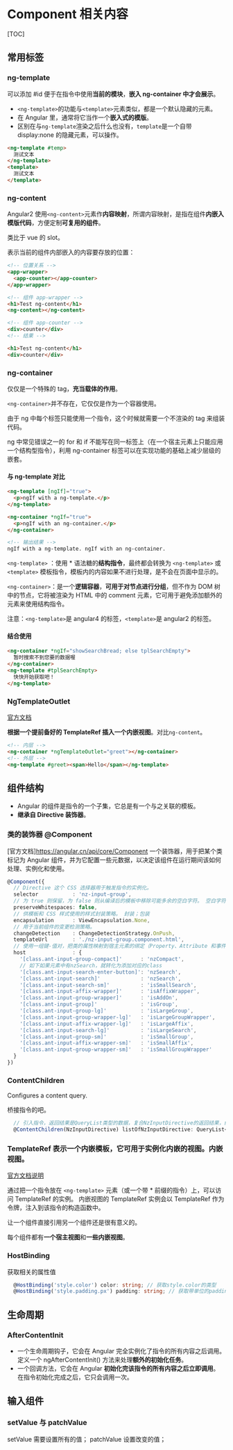 # Component 相关内容

[TOC]

## 常用标签

### ng-template

可以添加 #id 便于在指令中使用**当前的模块**，**嵌入 ng-container 中才会展示**。

- `<ng-template>`的功能与`<template>`元素类似，都是一个默认隐藏的元素。
- 在 Angular 里，通常将它当作一个**嵌入式的模版**。
- 区别在与`ng-template`渲染之后什么也没有，`template`是一个自带 display:none 的隐藏元素，可以操作。

```html
<ng-template #temp>
  测试文本
</ng-template>
<template>
  测试文本
</template>
```

### ng-content

Angular2 使用`<ng-content>`元素作**内容映射**，所谓内容映射，是指在组件**内嵌入模版代码**，方便定制**可复用的组件**。

类比于 vue 的 slot。

表示当前的组件内部嵌入的内容要存放的位置：

```html
<!-- 位置关系 -->
<app-wrapper>
  <app-counter></app-counter>
</app-wrapper>

<!-- 组件 app-wrapper -->
<h1>Test ng-content</h1>
<ng-content></ng-content>

<!-- 组件 app-counter -->
<div>counter</div>
<!-- 结果 -->

<h1>Test ng-content</h1>
<div>counter</div>
```

### ng-container

仅仅是一个特殊的 tag，**充当载体的作用**。

`<ng-container>`并不存在，它仅仅是作为一个容器使用。

由于 ng 中每个标签只能使用一个指令，这个时候就需要一个不渲染的 tag 来组装代码。

ng 中常见错误之一的 for 和 if 不能写在同一标签上（在一个宿主元素上只能应用一个结构型指令），利用 ng-container 标签可以在实现功能的基础上减少层级的嵌套。

#### 与 ng-template 对比

```html
<ng-template [ngIf]="true">
  <p>ngIf with a ng-template.</p>
</ng-template>

<ng-container *ngIf="true">
  <p>ngIf with an ng-container.</p>
</ng-container>

<!-- 输出结果 -->
ngIf with a ng-template. ngIf with an ng-container.
```

`<ng-template>` ：使用 \* 语法糖的**结构指令**，最终都会转换为 `<ng-template>` 或 `<template>` 模板指令，模板内的内容如果不进行处理，是不会在页面中显示的。

`<ng-container>`：是一个**逻辑容器**，**可用于对节点进行分组**，但不作为 DOM 树中的节点，它将被渲染为 HTML 中的 comment 元素，它可用于避免添加额外的元素来使用结构指令。

注意：`<ng-template>`是 angular4 的标签，`<template>`是 angular2 的标签。

#### 结合使用

```html
<ng-container *ngIf="showSearchBread; else tplSearchEmpty">
  暂时搜索不到您要的数据喔
</ng-container>
<ng-template #tplSearchEmpty>
  快快开始获取吧！
</ng-template>
```

### NgTemplateOutlet

[官方文档](https://angular.cn/api/common/NgTemplateOutlet)

**根据一个提前备好的 TemplateRef 插入一个内嵌视图**。对比`ng-content`。

```html
<!-- 内层 -->
<ng-container *ngTemplateOutlet="greet"></ng-container>
<!-- 外层 -->
<ng-template #greet><span>Hello</span></ng-template>
```

## 组件结构

- Angular 的组件是指令的一个子集，它总是有一个与之关联的模板。
- **继承自 Directive 装饰器**。

### 类的装饰器 @Component

[官方文档]<https://angular.cn/api/core/Component>
一个装饰器，用于把某个类标记为 Angular 组件，并为它配置一些元数据，以决定该组件在运行期间该如何处理、实例化和使用。

```ts
@Component({
  // Directive 这个 CSS 选择器用于触发指令的实例化。
  selector           : 'nz-input-group',
  // 为 true 则保留，为 false 则从编译后的模板中移除可能多余的空白字符。 空白字符就是指那些能在 JavaScript 正则表达式中匹配 \s 的字符。默认为 false，除非通过编译器选项改写了它。
  preserveWhitespaces: false,
  // 供模板和 CSS 样式使用的样式封装策略。 封装；包装
  encapsulation      : ViewEncapsulation.None,
  // 用于当前组件的变更检测策略。
  changeDetection    : ChangeDetectionStrategy.OnPush,
  templateUrl        : './nz-input-group.component.html',
  // 使用一组键-值对，把类的属性映射到宿主元素的绑定（Property、Attribute 和事件）。
  host               : {
    '[class.ant-input-group-compact]'      : 'nzCompact',
    // 如下如果元素中有nzSearch，就转化为添加对应的class
    '[class.ant-input-search-enter-button]': 'nzSearch',
    '[class.ant-input-search]'             : 'nzSearch',
    '[class.ant-input-search-sm]'          : 'isSmallSearch',
    '[class.ant-input-affix-wrapper]'      : 'isAffixWrapper',
    '[class.ant-input-group-wrapper]'      : 'isAddOn',
    '[class.ant-input-group]'              : 'isGroup',
    '[class.ant-input-group-lg]'           : 'isLargeGroup',
    '[class.ant-input-group-wrapper-lg]'   : 'isLargeGroupWrapper',
    '[class.ant-input-affix-wrapper-lg]'   : 'isLargeAffix',
    '[class.ant-input-search-lg]'          : 'isLargeSearch',
    '[class.ant-input-group-sm]'           : 'isSmallGroup',
    '[class.ant-input-affix-wrapper-sm]'   : 'isSmallAffix',
    '[class.ant-input-group-wrapper-sm]'   : 'isSmallGroupWrapper'
  }
})
```

### ContentChildren

Configures a content query.

桥接指令的吧。

```ts
  // 引入指令，返回结果是QueryList类型的数据，复合NzInputDirective的返回结果，结果被赋值给变量listOfNzInputDirective
  @ContentChildren(NzInputDirective) listOfNzInputDirective: QueryList<NzInputDirective>;
```

### TemplateRef 表示一个内嵌模板，它可用于实例化内嵌的视图。内嵌视图。

[官方文档说明](https://angular.cn/api/core/TemplateRef)

通过把一个指令放在 `<ng-template>` 元素（或一个带 \* 前缀的指令）上，可以访问 TemplateRef 的实例。 内嵌视图的 TemplateRef 实例会以 TemplateRef 作为令牌，注入到该指令的构造函数中。

让一个组件直接引用另一个组件还是很有意义的。

每个组件都有**一个宿主视图**和**一些内嵌视图**。

### HostBinding

获取相关的属性值

```ts
  @HostBinding('style.color') color: string; // 获取style.color的类型
  @HostBinding('style.padding.px') padding: string; // 获取带单位的padding
```

## 生命周期

### AfterContentInit

- 一个生命周期钩子，它会在 Angular 完全实例化了指令的所有内容之后调用。 定义一个 ngAfterContentInit() 方法来处理**额外的初始化任务**。
- 一个回调方法，它会在 Angular **初始化完该指令的所有内容之后立即调用**。 在指令初始化完成之后，它只会调用一次。

## 输入组件

### setValue 与 patchValue

setValue 需要设置所有的值；
patchValue 设置改变的值；
